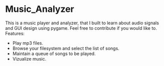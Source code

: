 # Music_Analyzer
This is a music player and analyzer, that I built to learn about audio signals and GUI design using pygame.
Feel free to contribute if you would like to.
Features:
* Play mp3 files.
* Browse your filesystem and select the list of songs.
* Maintain a queue of songs to be played.
* Vizualize music.
